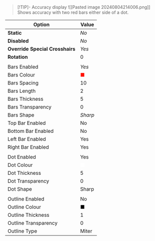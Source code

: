 

> [!TIP]- Accuracy display
> ![[Pasted image 20240804214006.png]]
> Shows accuracy with two red bars either side of a dot.
>
> 
> 


| Option                          | Value                                  |
| ------------------------------- | -------------------------------------- |
| **Static**                      | *No*                                   |
| **Disabled**                    | *No*                                   |
| **Override Special Crosshairs** | *Yes*                                  |
| **Rotation**                    | 0                                      |
|                                 |                                        |
| Bars Enabled                    | *Yes*                                  |
| Bars Colour                     | <span style="color: #ff1200;">■</span> |
| Bars Spacing                    | 10                                     |
| Bars Length                     | 2                                      |
| Bars Thickness                  | 5                                      |
| Bars Transparency               | 0                                      |
| Bars Shape                      | *Sharp*                                |
| Top Bar Enabled                 | No                                     |
| Bottom Bar Enabled              | No                                     |
| Left Bar Enabled                | Yes                                    |
| Right Bar Enabled               | Yes                                    |
|                                 |                                        |
| Dot Enabled                     | Yes                                    |
| Dot Colour                      | <span style="color: #ffffff;">■</span> |
| Dot Thickness                   | 5                                      |
| Dot Transparency                | 0                                      |
| Dot Shape                       | Sharp                                  |
|                                 |                                        |
| Outline Enabled                 | No                                     |
| Outline Colour                  | <span style="color: #000000;">■</span> |
| Outline Thickness               | 1                                      |
| Outline Transparency            | 0                                      |
| Outline Type                    | Miter                                  |
